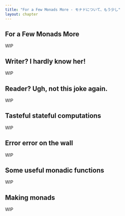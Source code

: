 ```yaml
---
title: "For a Few Monads More - モナドについて、もう少し"
layout: chapter
---
```




## For a Few Monads More

WIP



## Writer? I hardly know her!

WIP



## Reader? Ugh, not this joke again.

WIP



## Tasteful stateful computations

WIP



## Error error on the wall

WIP



## Some useful monadic functions

WIP



## Making monads

WIP



